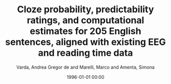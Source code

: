 ---
layout: post
title: Cloze probability, predictability ratings, and computational estimates for 205 English sentences, aligned with existing EEG and reading time data

date: 1996-01-01 00:00
author: Varda, Andrea Gregor de and Marelli, Marco and Amenta, Simona
tags: ["cloze probability","predictability ratings","prediction","surprisal estimates"]
journal: Behavior Research Methods

link: https://doi.org/10.3758/s13428-023-02261-8

year: 2024
---